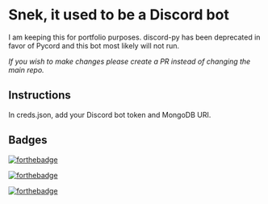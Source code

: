 # Snek, it used to be a Discord bot
I am keeping this for portfolio purposes.
discord-py has been deprecated in favor of Pycord and this bot most likely will not run.

*If you wish to make changes please create a PR instead of changing the main repo.*

## Instructions
In creds.json, add your Discord bot token and MongoDB URI.


## Badges
[![forthebadge](https://forthebadge.com/images/badges/made-with-python.svg)](https://forthebadge.com)

[![forthebadge](https://forthebadge.com/images/badges/you-didnt-ask-for-this.svg)](https://forthebadge.com)

[![forthebadge](https://forthebadge.com/images/badges/built-with-love.svg)](https://forthebadge.com)
